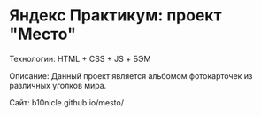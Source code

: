 # Яндекс Практикум: проект "Место"

Технологии: HTML + CSS + JS + БЭМ

Описание: Данный проект является альбомом фотокарточек из различных уголков мира.

Сайт: b10nicle.github.io/mesto/
